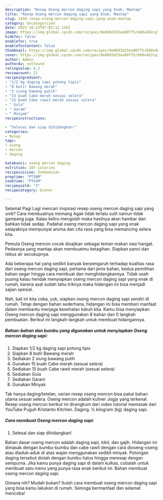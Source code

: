```yaml
---
description: "Resep Oseng mercon daging sapi yang Enak, Mantap"
title: "Resep Oseng mercon daging sapi yang Enak, Mantap"
slug: 1458-resep-oseng-mercon-daging-sapi-yang-enak-mantap
category: Uncategorized
date: 2022-10-23T07:03:12.136Z
image: https://img-global.cpcdn.com/recipes/0e0683d25ea807f5/680x482cq70/oseng-mercon-daging-sapi-foto-resep-utama.jpg
hideToc: false
enableToc: true
enableTocContent: false
thumbnail: https://img-global.cpcdn.com/recipes/0e0683d25ea807f5/680x482cq70/oseng-mercon-daging-sapi-foto-resep-utama.jpg
cover: https://img-global.cpcdn.com/recipes/0e0683d25ea807f5/680x482cq70/oseng-mercon-daging-sapi-foto-resep-utama.jpg
author: Admin
authorAv: notfound
ratingvalue: 4.2
reviewcount: 22
recipeingredient:
- "1/2 kg daging sapi potong tipis"
- "8 butir Bawang merah"
- "2 siung bawang putih"
- "15 buah Cabe merah sesuai selera"
- "15 buah Cabe rawit merah sesuai selera"
- " Gula"
- " Garam"
- " Minyak"
recipeinstructions:

- "Selesai dan siap dihidangkan!"
categories:
- Resep
tags:
- oseng
- mercon
- daging

katakunci: oseng mercon daging 
nutrition: 107 calories
recipecuisine: Indonesian
preptime: "PT30M"
cooktime: "PT43M"
recipeyield: "3"
recipecategory: Dinner

---
```



Selamat Pagi Lagi mencari inspirasi resep oseng mercon daging sapi yang unik? Cara membuatnya memang Agak tidak terlalu sulit namun tidak gampang juga. Kalau keliru mengolah maka hasilnya akan hambar dan bahkan tidak sedap. Padahal oseng mercon daging sapi yang enak selayaknya mempunyai aroma dan cita rasa yang bisa memancing selera kita.


Pemula Oseng mercon cocok disajikan sebagai teman makan nasi hangat. Pedasnya yang mantap akan membuatmu ketagihan. Siapkan panci dan rebus air secukupnya.

Ada beberapa hal yang sedikit banyak berpengaruh terhadap kualitas rasa dari oseng mercon daging sapi, pertama dari jenis bahan, kedua pemilihan bahan segar hingga cara membuat dan menghidangkannya. Tidak usah pusing kalau hendak menyiapkan oseng mercon daging sapi yang enak di rumah, karena asal sudah tahu triknya maka hidangan ini bisa menjadi sajian spesial.


Nah, kali ini kita coba, yuk, siapkan oseng mercon daging sapi sendiri di rumah. Tetap dengan bahan sederhana, hidangan ini bisa memberi manfaat dalam membantu menjaga kesehatan tubuh kita. Kamu bisa menyiapkan Oseng mercon daging sapi menggunakan 8 bahan dan 0 langkah pembuatan. Berikut ini langkah-langkah untuk membuat hidangannya.

<!--inarticleads1-->

##### Bahan-bahan dan bumbu yang digunakan untuk menyiapkan Oseng mercon daging sapi:

1. Siapkan 1/2 kg daging sapi potong tipis
1. Siapkan 8 butir Bawang merah
1. Sediakan 2 siung bawang putih
1. Gunakan 15 buah Cabe merah (sesuai selera)
1. Sediakan 15 buah Cabe rawit merah (sesuai selera)
1. Sediakan  Gula
1. Sediakan  Garam
1. Gunakan  Minyak


Tak hanya daging/tetelan, varian resep oseng mercon bisa pakai bahan utama sesuai selera. Oseng mercon adalah kuliner Jogja yang terkenal. Resep oseng mercon berikut ini dirangkum dari video tutorial memasak dari YouTube Puguh Kristanto Kitchen. Daging. ½ kilogram (kg) daging sapi. 

<!--inarticleads2-->

##### Cara membuat Oseng mercon daging sapi:


1. Selesai dan siap dihidangkan!

Bahan dasar oseng mercon adalah daging sapi, kikil, dan gajih. Hidangan ini dimasak dengan bumbu-bumbu dan cabe rawit dengan cara dioseng-oseng atau diaduk-aduk di atas wajan menggunakan sedikit minyak. Potongan daging tersebut diolah dengan bumbu halus hingga meresap dengan sempurna. Jika kamu punya daging sapi di dalam kulkas, cobalah untuk membuat satu menu yang punya rasa enak berikut ini. Bahan membuat oseng mercon daging sapi. 

Gimana nih? Mudah bukan? Itulah cara membuat oseng mercon daging sapi yang bisa kamu lakukan di rumah. Semoga bermanfaat dan selamat mencoba!
